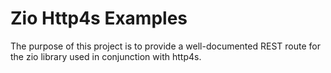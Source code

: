 # Zio Http4s Examples

The purpose of this project is to provide a well-documented REST route for the zio library used in conjunction with http4s.


